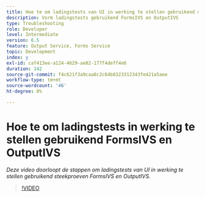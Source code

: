 ```yaml
---
title: Hoe te om ladingstests van UI in werking te stellen gebruikend monsters OOTB FormsIVS en OutputIVS
description: Vorm ladingstests gebruikend FormsIVS en OutputIVS
type: Troubleshooting
role: Developer
level: Intermediate
version: 6.5
feature: Output Service, Forms Service
topic: Development
index: y
exl-id: caf413ee-a124-4629-ae02-177f4deff4e6
duration: 142
source-git-commit: f4c621f3a9caa8c2c64b8323312343fe421a5aee
workflow-type: tm+mt
source-wordcount: '46'
ht-degree: 0%

---
```


# Hoe te om ladingstests in werking te stellen gebruikend FormsIVS en OutputIVS

*Deze video doorloopt de stappen om ladingstests van UI in werking te stellen gebruikend steekproeven FormsIVS en OutputIVS.*

>[!VIDEO](https://video.tv.adobe.com/v/335507?quality=12&learn=on)
